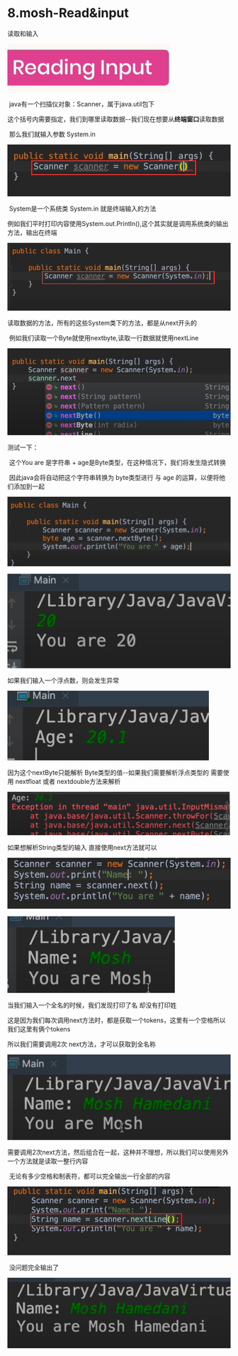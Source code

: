 # 8.mosh-Read&input



读取和输入

![1648354943959](../../../../../.vuepress/public/images/1648354943959.png)



​		java有一个扫描仪对象：Scanner，属于java.util包下

​		这个括号内需要指定，我们到哪里读取数据--我们现在想要从**终端窗口**读取数据

​		那么我们就输入参数 System.in

![1648355721822](../../../../../.vuepress/public/images/1648355721822.png)



​	System是一个系统类 System.in 就是终端输入的方法

​	例如我们平时打印内容使用System.out.Println(),这个其实就是调用系统类的输出方法，输出在终端

![1648355977829](../../../../../.vuepress/public/images/1648355977829.png)





读取数据的方法，所有的这些System类下的方法，都是从next开头的

​		例如我们读取一个Byte就使用nextbyte,读取一行数据就使用nextLine

![1648356261717](../../../../../.vuepress/public/images/1648356261717.png)



测试一下：

​		这个You are 是字符串 + age是Byte类型，在这种情况下，我们将发生隐式转换

​		因此java会将自动把这个字符串转换为 byte类型进行 与 age 的运算，以便将他们添加到一起

![1648356392090](../../../../../.vuepress/public/images/1648356392090.png)



![1648356516200](../../../../../.vuepress/public/images/1648356516200.png)



如果我们输入一个浮点数，则会发生异常

![1648356911136](../../../../../.vuepress/public/images/1648356911136.png)



因为这个nextByte只能解析 Byte类型的值--如果我们需要解析浮点类型的 需要使用 nextfloat 或者 nextdouble方法来解析

![1648356949996](../../../../../.vuepress/public/images/1648356949996.png)





如果想解析String类型的输入 直接使用next方法就可以

![1648357166830](../../../../../.vuepress/public/images/1648357166830.png)

![1648357190641](../../../../../.vuepress/public/images/1648357190641.png)





当我们输入一个全名的时候，我们发现打印了名 却没有打印姓

​		这是因为我们每次调用next方法时，都是获取一个tokens，这里有一个空格所以我们这里有俩个tokens

所以我们需要调用2次 next方法，才可以获取到全名称

![1648357247903](../../../../../.vuepress/public/images/1648357247903.png)



需要调用2次next方法，然后组合在一起，这种并不理想，所以我们可以使用另外一个方法就是读取一整行内容

​	无论有多少空格和制表符，都可以完全输出一行全部的内容

![1648357777064](../../../../../.vuepress/public/images/1648357777064.png)

​	没问题完全输出了

![1648357788390](../../../../../.vuepress/public/images/1648357788390.png)





















































